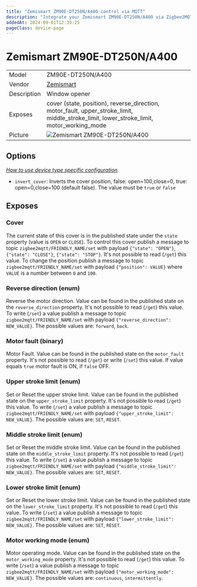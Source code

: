 ```yaml
---
title: "Zemismart ZM90E-DT250N/A400 control via MQTT"
description: "Integrate your Zemismart ZM90E-DT250N/A400 via Zigbee2MQTT with whatever smart home infrastructure you are using without the vendor's bridge or gateway."
addedAt: 2024-09-01T12:39:25
pageClass: device-page
---
```


<!-- !!!! -->
<!-- ATTENTION: This file is auto-generated through docgen! -->
<!-- You can only edit the "Notes"-Section between the two comment lines "Notes BEGIN" and "Notes END". -->
<!-- Do not use h1 or h2 heading within "## Notes"-Section. -->
<!-- !!!! -->

# Zemismart ZM90E-DT250N/A400

|     |     |
|-----|-----|
| Model | ZM90E-DT250N/A400  |
| Vendor  | [Zemismart](/supported-devices/#v=Zemismart)  |
| Description | Window opener |
| Exposes | cover (state, position), reverse_direction, motor_fault, upper_stroke_limit, middle_stroke_limit, lower_stroke_limit, motor_working_mode |
| Picture | ![Zemismart ZM90E-DT250N/A400](https://www.zigbee2mqtt.io/images/devices/ZM90E-DT250N-A400.png) |


<!-- Notes BEGIN: You can edit here. Add "## Notes" headline if not already present. -->


<!-- Notes END: Do not edit below this line -->



## Options
*[How to use device type specific configuration](../guide/configuration/devices-groups.md#specific-device-options)*

* `invert_cover`: Inverts the cover position, false: open=100,close=0, true: open=0,close=100 (default false). The value must be `true` or `false`


## Exposes

### Cover 
The current state of this cover is in the published state under the `state` property (value is `OPEN` or `CLOSE`).
To control this cover publish a message to topic `zigbee2mqtt/FRIENDLY_NAME/set` with payload `{"state": "OPEN"}`, `{"state": "CLOSE"}`, `{"state": "STOP"}`.
It's not possible to read (`/get`) this value.
To change the position publish a message to topic `zigbee2mqtt/FRIENDLY_NAME/set` with payload `{"position": VALUE}` where `VALUE` is a number between `0` and `100`.

### Reverse direction (enum)
Reverse the motor direction.
Value can be found in the published state on the `reverse_direction` property.
It's not possible to read (`/get`) this value.
To write (`/set`) a value publish a message to topic `zigbee2mqtt/FRIENDLY_NAME/set` with payload `{"reverse_direction": NEW_VALUE}`.
The possible values are: `forward`, `back`.

### Motor fault (binary)
Motor Fault.
Value can be found in the published state on the `motor_fault` property.
It's not possible to read (`/get`) or write (`/set`) this value.
If value equals `true` motor fault is ON, if `false` OFF.

### Upper stroke limit (enum)
Set or Reset the upper stroke limit.
Value can be found in the published state on the `upper_stroke_limit` property.
It's not possible to read (`/get`) this value.
To write (`/set`) a value publish a message to topic `zigbee2mqtt/FRIENDLY_NAME/set` with payload `{"upper_stroke_limit": NEW_VALUE}`.
The possible values are: `SET`, `RESET`.

### Middle stroke limit (enum)
Set or Reset the middle stroke limit.
Value can be found in the published state on the `middle_stroke_limit` property.
It's not possible to read (`/get`) this value.
To write (`/set`) a value publish a message to topic `zigbee2mqtt/FRIENDLY_NAME/set` with payload `{"middle_stroke_limit": NEW_VALUE}`.
The possible values are: `SET`, `RESET`.

### Lower stroke limit (enum)
Set or Reset the lower stroke limit.
Value can be found in the published state on the `lower_stroke_limit` property.
It's not possible to read (`/get`) this value.
To write (`/set`) a value publish a message to topic `zigbee2mqtt/FRIENDLY_NAME/set` with payload `{"lower_stroke_limit": NEW_VALUE}`.
The possible values are: `SET`, `RESET`.

### Motor working mode (enum)
Motor operating mode.
Value can be found in the published state on the `motor_working_mode` property.
It's not possible to read (`/get`) this value.
To write (`/set`) a value publish a message to topic `zigbee2mqtt/FRIENDLY_NAME/set` with payload `{"motor_working_mode": NEW_VALUE}`.
The possible values are: `continuous`, `intermittently`.

